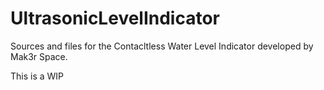 # UltrasonicLevelIndicator
Sources and files for the Contacltless Water Level Indicator developed by Mak3r Space.

This is a WIP
